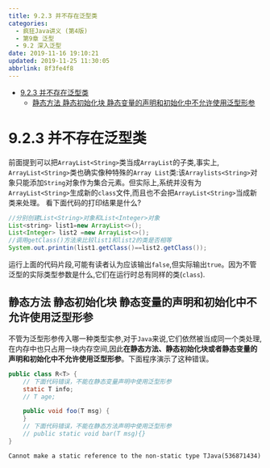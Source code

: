 ```yaml
---
title: 9.2.3 并不存在泛型类
categories: 
  - 疯狂Java讲义 (第4版)
  - 第9章 泛型
  - 9.2 深入泛型
date: 2019-11-16 19:10:21
updated: 2019-11-25 11:30:05
abbrlink: 8f3fe4f8
---
```

<div id='my_toc'>

- [9.2.3 并不存在泛型类](/JavaReadingNotes/8f3fe4f8/#9-2-3-并不存在泛型类)
    - [静态方法 静态初始化块 静态变量的声明和初始化中不允许使用泛型形参](/JavaReadingNotes/8f3fe4f8/#静态方法-静态初始化块-静态变量的声明和初始化中不允许使用泛型形参)

</div>
<!--more-->
<script>if (navigator.platform.toLowerCase() == 'win32'){document.getElementById('my_toc').style.display = 'none';}</script>

<!--end-->
# 9.2.3 并不存在泛型类 #
前面提到可以把`ArrayList<String>`类当成`ArrayList`的子类,事实上, `ArrayList<String>`类也确实像种特殊的`Array List`类:该`Arraylists<String>`对象只能添加`String`对象作为集合元素。但实际上,系统并没有为`ArrayList<String>`生成新的`class`文件,而且也不会把`ArrayList<String>`当成新类来处理。
看下面代码的打印结果是什么?
```java
//分别创建List<String>对象和List<Integer>对象
List<string> list1=new ArrayList<>();
List<Integer> list2 =new ArrayList<>();
//调用getClass()方法来比较list1和list2的类是否相等
System.out.printin(list1.getClass()==list2.getClass());
```
运行上面的代码片段,可能有读者认为应该输出`false`,但实际输出`true`。因为不管泛型的实际类型参数是什么,它们在运行时总有同样的类(`class`).

## 静态方法 静态初始化块 静态变量的声明和初始化中不允许使用泛型形参 ##
不管为泛型形参传入哪一种类型实参,对于`Java`来说,它们依然被当成同一个类处理,在内存中也只占用一块内存空间,因此**在静态方法、静态初始化块或者静态变量的声明和初始化中不允许使用泛型形参**。下面程序演示了这种错误。
```java
public class R<T> {
	// 下面代码错误，不能在静态变量声明中使用泛型形参
	static T info;
	// T age;

	public void foo(T msg) {
	}
	// 下面代码错误，不能在静态方法声明中使用泛型形参
	// public static void bar(T msg){}
}
```
```
Cannot make a static reference to the non-static type TJava(536871434)
```
